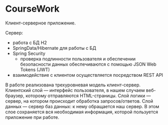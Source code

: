 # CourseWork
Клиент-серверное приложение.

Сервер:
- работа с БД H2
- SpringData/Hibernate для работы с БД
- Spring Security
  * проверка подлинности пользователя и обеспечении безопасности данных обеспечиваются с помощью JSON Web Tokens (JWT)
- взаимодействие с клиентом осуществляется посредством REST API

В работе реализована трехуровневая модель клиент-сервер. Клиентский слой — интерфейс пользователя, в нашем случаем веб-браузер, которому отправляются HTML-страницы. Слой логики — сервер, на котором происходит обработка запросов/ответов. Слой данных — сервер баз данных: к нему обращается наш сервер. В этом слое сохраняется вся необходимая информация, которой пользуется приложение при работе.

